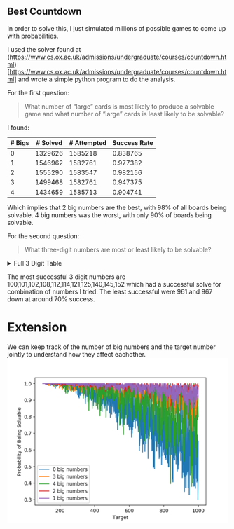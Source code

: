 ## Best Countdown
In order to solve this, I just simulated millions of possible games to come up with probabilities. 

I used the solver found at (https://www.cs.ox.ac.uk/admissions/undergraduate/courses/countdown.html)[https://www.cs.ox.ac.uk/admissions/undergraduate/courses/countdown.html] and wrote a simple python program to do the analysis.

For the first question:
> What number of “large” cards is most likely to produce a solvable game and what number of “large” cards is least likely to be solvable?

I found:

| # Bigs | # Solved | # Attempted | Success Rate |
|--------|----------|-------------|--------------|
| 0      | 1329626  | 1585218     | 0.838765     |
| 1      | 1546962  | 1582761     | 0.977382     |
| 2      | 1555290  | 1583547     | 0.982156     |
| 3      | 1499468  | 1582761     | 0.947375     |
| 4      | 1434659  | 1585713     | 0.904741     |

Which implies that 2 big numbers are the best, with 98% of all boards being solvable. 4 big numbers was the worst, with only 90% of boards being solvable.

For the second question:

> What three-digit numbers are most or least likely to be solvable?

<details>
  <summary>Full 3 Digit Table</summary>
|    target |   nSolved |   nAttempted |   success |
| ---------:|----------:|-------------:|----------:|
|       100 |      8572 |         8572 |  1        |
|       101 |      8842 |         8842 |  1        |
|       102 |      8877 |         8877 |  1        |
|       103 |      8777 |         8780 |  0.999658 |
|       104 |      8807 |         8808 |  0.999886 |
|       105 |      8790 |         8791 |  0.999886 |
|       106 |      8832 |         8833 |  0.999887 |
|       107 |      8657 |         8659 |  0.999769 |
|       108 |      8669 |         8669 |  1        |
|       109 |      8731 |         8742 |  0.998742 |
|       110 |      8753 |         8754 |  0.999886 |
|       111 |      8925 |         8926 |  0.999888 |
|       112 |      8815 |         8815 |  1        |
|       113 |      8792 |         8798 |  0.999318 |
|       114 |      8848 |         8848 |  1        |
|       115 |      8755 |         8757 |  0.999772 |
|       116 |      8723 |         8728 |  0.999427 |
|       117 |      8773 |         8777 |  0.999544 |
|       118 |      8687 |         8690 |  0.999655 |
|       119 |      8823 |         8834 |  0.998755 |
|       120 |      8599 |         8600 |  0.999884 |
|       121 |      8857 |         8857 |  1        |
|       122 |      8728 |         8736 |  0.999084 |
|       123 |      8793 |         8800 |  0.999205 |
|       124 |      8842 |         8844 |  0.999774 |
|       125 |      8764 |         8764 |  1        |
|       126 |      8771 |         8772 |  0.999886 |
|       127 |      8827 |         8829 |  0.999773 |
|       128 |      8655 |         8661 |  0.999307 |
|       129 |      8653 |         8654 |  0.999884 |
|       130 |      8717 |         8719 |  0.999771 |
|       131 |      8970 |         8981 |  0.998775 |
|       132 |      8883 |         8895 |  0.998651 |
|       133 |      8520 |         8525 |  0.999413 |
|       134 |      8791 |         8795 |  0.999545 |
|       135 |      8748 |         8753 |  0.999429 |
|       136 |      8828 |         8830 |  0.999773 |
|       137 |      8771 |         8795 |  0.997271 |
|       138 |      8759 |         8762 |  0.999658 |
|       139 |      8736 |         8745 |  0.998971 |
|       140 |      8806 |         8806 |  1        |
|       141 |      8743 |         8761 |  0.997945 |
|       142 |      8855 |         8861 |  0.999323 |
|       143 |      8728 |         8736 |  0.999084 |
|       144 |      8778 |         8779 |  0.999886 |
|       145 |      8776 |         8776 |  1        |
|       146 |      8854 |         8860 |  0.999323 |
|       147 |      8811 |         8817 |  0.999319 |
|       148 |      8865 |         8873 |  0.999098 |
|       149 |      8871 |         8883 |  0.998649 |
|       150 |      8609 |         8611 |  0.999768 |
|       151 |      8734 |         8743 |  0.998971 |
|       152 |      8870 |         8870 |  1        |
|       153 |      8698 |         8702 |  0.99954  |
|       154 |      8839 |         8847 |  0.999096 |
|       155 |      8708 |         8717 |  0.998968 |
|       156 |      8739 |         8742 |  0.999657 |
|       157 |      8720 |         8741 |  0.997598 |
|       158 |      8919 |         8936 |  0.998098 |
|       159 |      8698 |         8711 |  0.998508 |
|       160 |      8790 |         8793 |  0.999659 |
|       161 |      8747 |         8768 |  0.997605 |
|       162 |      8905 |         8914 |  0.99899  |
|       163 |      8815 |         8842 |  0.996946 |
|       164 |      8619 |         8641 |  0.997454 |
|       165 |      8689 |         8711 |  0.997474 |
|       166 |      8681 |         8715 |  0.996099 |
|       167 |      8685 |         8704 |  0.997817 |
|       168 |      8717 |         8728 |  0.99874  |
|       169 |      8768 |         8796 |  0.996817 |
|       170 |      8772 |         8781 |  0.998975 |
|       171 |      8759 |         8774 |  0.99829  |
|       172 |      8811 |         8834 |  0.997396 |
|       173 |      8859 |         8919 |  0.993273 |
|       174 |      8783 |         8789 |  0.999317 |
|       175 |      8845 |         8848 |  0.999661 |
|       176 |      8970 |         8973 |  0.999666 |
|       177 |      8775 |         8786 |  0.998748 |
|       178 |      8898 |         8921 |  0.997422 |
|       179 |      8946 |         8954 |  0.999107 |
|       180 |      8822 |         8832 |  0.998868 |
|       181 |      8828 |         8858 |  0.996613 |
|       182 |      8744 |         8771 |  0.996922 |
|       183 |      8777 |         8811 |  0.996141 |
|       184 |      8817 |         8828 |  0.998754 |
|       185 |      8646 |         8665 |  0.997807 |
|       186 |      9005 |         9022 |  0.998116 |
|       187 |      8720 |         8743 |  0.997369 |
|       188 |      8885 |         8901 |  0.998202 |
|       189 |      8744 |         8755 |  0.998744 |
|       190 |      8705 |         8729 |  0.997251 |
|       191 |      8691 |         8712 |  0.99759  |
|       192 |      8799 |         8802 |  0.999659 |
|       193 |      8749 |         8776 |  0.996923 |
|       194 |      8844 |         8868 |  0.997294 |
|       195 |      8868 |         8885 |  0.998087 |
|       196 |      8650 |         8663 |  0.998499 |
|       197 |      8765 |         8813 |  0.994554 |
|       198 |      8907 |         8919 |  0.998655 |
|       199 |      8631 |         8654 |  0.997342 |
|       200 |      8799 |         8804 |  0.999432 |
|       201 |      8859 |         8881 |  0.997523 |
|       202 |      8705 |         8768 |  0.992815 |
|       203 |      8788 |         8827 |  0.995582 |
|       204 |      8771 |         8778 |  0.999203 |
|       205 |      8745 |         8779 |  0.996127 |
|       206 |      8577 |         8610 |  0.996167 |
|       207 |      8756 |         8779 |  0.99738  |
|       208 |      8823 |         8849 |  0.997062 |
|       209 |      8680 |         8722 |  0.995185 |
|       210 |      8844 |         8857 |  0.998532 |
|       211 |      8754 |         8805 |  0.994208 |
|       212 |      8900 |         8949 |  0.994525 |
|       213 |      8765 |         8848 |  0.990619 |
|       214 |      8715 |         8805 |  0.989779 |
|       215 |      8774 |         8825 |  0.994221 |
|       216 |      8645 |         8654 |  0.99896  |
|       217 |      8805 |         8869 |  0.992784 |
|       218 |      8682 |         8785 |  0.988275 |
|       219 |      8649 |         8681 |  0.996314 |
|       220 |      8757 |         8830 |  0.991733 |
|       221 |      8855 |         8922 |  0.99249  |
|       222 |      8685 |         8718 |  0.996215 |
|       223 |      8661 |         8732 |  0.991869 |
|       224 |      8677 |         8736 |  0.993246 |
|       225 |      8800 |         8805 |  0.999432 |
|       226 |      8480 |         8500 |  0.997647 |
|       227 |      8606 |         8711 |  0.987946 |
|       228 |      8681 |         8700 |  0.997816 |
|       229 |      8696 |         8764 |  0.992241 |
|       230 |      8626 |         8699 |  0.991608 |
|       231 |      8720 |         8762 |  0.995207 |
|       232 |      8712 |         8766 |  0.99384  |
|       233 |      8519 |         8727 |  0.976166 |
|       234 |      8665 |         8699 |  0.996092 |
|       235 |      8772 |         8866 |  0.989398 |
|       236 |      8634 |         8729 |  0.989117 |
|       237 |      8770 |         8873 |  0.988392 |
|       238 |      8739 |         8783 |  0.99499  |
|       239 |      8692 |         8786 |  0.989301 |
|       240 |      8646 |         8673 |  0.996887 |
|       241 |      8649 |         8748 |  0.988683 |
|       242 |      8956 |         9027 |  0.992135 |
|       243 |      8725 |         8782 |  0.993509 |
|       244 |      8796 |         8825 |  0.996714 |
|       245 |      8842 |         8869 |  0.996956 |
|       246 |      8698 |         8719 |  0.997591 |
|       247 |      8787 |         8902 |  0.987082 |
|       248 |      8935 |         8966 |  0.996542 |
|       249 |      8610 |         8642 |  0.996297 |
|       250 |      8675 |         8684 |  0.998964 |
|       251 |      8826 |         8863 |  0.995825 |
|       252 |      8718 |         8730 |  0.998625 |
|       253 |      8801 |         8883 |  0.990769 |
|       254 |      8769 |         8836 |  0.992417 |
|       255 |      8846 |         8891 |  0.994939 |
|       256 |      8875 |         8904 |  0.996743 |
|       257 |      8556 |         8699 |  0.983561 |
|       258 |      8662 |         8720 |  0.993349 |
|       259 |      8771 |         8873 |  0.988504 |
|       260 |      8894 |         8942 |  0.994632 |
|       261 |      8560 |         8658 |  0.988681 |
|       262 |      8628 |         8783 |  0.982352 |
|       263 |      8707 |         8927 |  0.975356 |
|       264 |      8715 |         8758 |  0.99509  |
|       265 |      8803 |         8951 |  0.983466 |
|       266 |      8938 |         9055 |  0.987079 |
|       267 |      8730 |         8868 |  0.984438 |
|       268 |      8702 |         8812 |  0.987517 |
|       269 |      8695 |         8844 |  0.983152 |
|       270 |      8707 |         8746 |  0.995541 |
|       271 |      8632 |         8735 |  0.988208 |
|       272 |      9003 |         9052 |  0.994587 |
|       273 |      8670 |         8739 |  0.992104 |
|       274 |      8695 |         8779 |  0.990432 |
|       275 |      8881 |         8917 |  0.995963 |
|       276 |      8820 |         8835 |  0.998302 |
|       277 |      8506 |         8676 |  0.980406 |
|       278 |      8696 |         8812 |  0.986836 |
|       279 |      8788 |         8831 |  0.995131 |
|       280 |      8748 |         8772 |  0.997264 |
|       281 |      8627 |         8774 |  0.983246 |
|       282 |      8600 |         8685 |  0.990213 |
|       283 |      8704 |         8907 |  0.977209 |
|       284 |      8836 |         8907 |  0.992029 |
|       285 |      8707 |         8801 |  0.989319 |
|       286 |      8785 |         8855 |  0.992095 |
|       287 |      8575 |         8696 |  0.986086 |
|       288 |      8847 |         8875 |  0.996845 |
|       289 |      8608 |         8781 |  0.980298 |
|       290 |      8769 |         8810 |  0.995346 |
|       291 |      8636 |         8783 |  0.983263 |
|       292 |      8695 |         8748 |  0.993941 |
|       293 |      8655 |         8820 |  0.981293 |
|       294 |      8840 |         8853 |  0.998532 |
|       295 |      8721 |         8794 |  0.991699 |
|       296 |      8657 |         8682 |  0.99712  |
|       297 |      8794 |         8847 |  0.994009 |
|       298 |      8663 |         8760 |  0.988927 |
|       299 |      8821 |         8889 |  0.99235  |
|       300 |      8791 |         8802 |  0.99875  |
|       301 |      8504 |         8563 |  0.99311  |
|       302 |      8725 |         8849 |  0.985987 |
|       303 |      8777 |         8903 |  0.985847 |
|       304 |      8792 |         8828 |  0.995922 |
|       305 |      8794 |         8887 |  0.989535 |
|       306 |      8757 |         8777 |  0.997721 |
|       307 |      8720 |         8919 |  0.977688 |
|       308 |      8756 |         8802 |  0.994774 |
|       309 |      8604 |         8724 |  0.986245 |
|       310 |      8696 |         8750 |  0.993829 |
|       311 |      8581 |         8799 |  0.975224 |
|       312 |      8809 |         8853 |  0.99503  |
|       313 |      8760 |         8968 |  0.976806 |
|       314 |      8710 |         8896 |  0.979092 |
|       315 |      8726 |         8807 |  0.990803 |
|       316 |      8681 |         8833 |  0.982792 |
|       317 |      8748 |         8982 |  0.973948 |
|       318 |      8628 |         8790 |  0.98157  |
|       319 |      8480 |         8669 |  0.978198 |
|       320 |      8785 |         8851 |  0.992543 |
|       321 |      8714 |         8866 |  0.982856 |
|       322 |      8789 |         8903 |  0.987195 |
|       323 |      8665 |         8824 |  0.981981 |
|       324 |      8855 |         8872 |  0.998084 |
|       325 |      8740 |         8768 |  0.996807 |
|       326 |      8771 |         8888 |  0.986836 |
|       327 |      8559 |         8720 |  0.981537 |
|       328 |      8805 |         8901 |  0.989215 |
|       329 |      8694 |         8797 |  0.988291 |
|       330 |      8862 |         8961 |  0.988952 |
|       331 |      8527 |         8727 |  0.977083 |
|       332 |      8341 |         8525 |  0.978416 |
|       333 |      8674 |         8843 |  0.980889 |
|       334 |      8589 |         8808 |  0.975136 |
|       335 |      8575 |         8847 |  0.969255 |
|       336 |      8660 |         8710 |  0.994259 |
|       337 |      8580 |         8926 |  0.961237 |
|       338 |      8610 |         8835 |  0.974533 |
|       339 |      8509 |         8771 |  0.970129 |
|       340 |      8647 |         8778 |  0.985076 |
|       341 |      8574 |         8793 |  0.975094 |
|       342 |      8774 |         8848 |  0.991637 |
|       343 |      8765 |         8986 |  0.975406 |
|       344 |      8590 |         8690 |  0.988493 |
|       345 |      8567 |         8723 |  0.982116 |
|       346 |      8640 |         8876 |  0.973411 |
|       347 |      8471 |         8801 |  0.962504 |
|       348 |      8767 |         8826 |  0.993315 |
|       349 |      8635 |         8845 |  0.976258 |
|       350 |      8819 |         8845 |  0.99706  |
|       351 |      8674 |         8787 |  0.98714  |
|       352 |      8584 |         8629 |  0.994785 |
|       353 |      8479 |         8778 |  0.965938 |
|       354 |      8753 |         8838 |  0.990382 |
|       355 |      8725 |         8946 |  0.975296 |
|       356 |      8598 |         8742 |  0.983528 |
|       357 |      8698 |         8817 |  0.986503 |
|       358 |      8871 |         9056 |  0.979572 |
|       359 |      8596 |         8874 |  0.968673 |
|       360 |      8908 |         8958 |  0.994418 |
|       361 |      8351 |         8692 |  0.960769 |
|       362 |      8667 |         8943 |  0.969138 |
|       363 |      8582 |         8803 |  0.974895 |
|       364 |      8828 |         8887 |  0.993361 |
|       365 |      8551 |         8768 |  0.975251 |
|       366 |      8636 |         8802 |  0.981141 |
|       367 |      8176 |         8649 |  0.945312 |
|       368 |      8467 |         8613 |  0.983049 |
|       369 |      8590 |         8686 |  0.988948 |
|       370 |      8515 |         8663 |  0.982916 |
|       371 |      8714 |         8846 |  0.985078 |
|       372 |      8559 |         8641 |  0.99051  |
|       373 |      8558 |         8898 |  0.961789 |
|       374 |      8536 |         8712 |  0.979798 |
|       375 |      8529 |         8630 |  0.988297 |
|       376 |      8671 |         8741 |  0.991992 |
|       377 |      8623 |         8846 |  0.974791 |
|       378 |      8849 |         8901 |  0.994158 |
|       379 |      8373 |         8571 |  0.976899 |
|       380 |      8554 |         8723 |  0.980626 |
|       381 |      8636 |         8952 |  0.964701 |
|       382 |      8473 |         8851 |  0.957293 |
|       383 |      8490 |         8892 |  0.954791 |
|       384 |      8648 |         8692 |  0.994938 |
|       385 |      8610 |         8796 |  0.978854 |
|       386 |      8224 |         8667 |  0.948887 |
|       387 |      8649 |         8838 |  0.978615 |
|       388 |      8488 |         8751 |  0.969946 |
|       389 |      8368 |         8808 |  0.950045 |
|       390 |      8473 |         8582 |  0.987299 |
|       391 |      8421 |         8805 |  0.956388 |
|       392 |      8732 |         8813 |  0.990809 |
|       393 |      8588 |         8865 |  0.968754 |
|       394 |      8573 |         8893 |  0.964017 |
|       395 |      8657 |         8844 |  0.978856 |
|       396 |      8653 |         8685 |  0.996315 |
|       397 |      8725 |         8944 |  0.975514 |
|       398 |      8566 |         8791 |  0.974406 |
|       399 |      8624 |         8698 |  0.991492 |
|       400 |      8750 |         8773 |  0.997378 |
|       401 |      8540 |         8805 |  0.969903 |
|       402 |      8759 |         8884 |  0.98593  |
|       403 |      8447 |         8710 |  0.969805 |
|       404 |      8821 |         8976 |  0.982732 |
|       405 |      8700 |         8828 |  0.985501 |
|       406 |      8519 |         8636 |  0.986452 |
|       407 |      8448 |         8760 |  0.964384 |
|       408 |      8702 |         8772 |  0.99202  |
|       409 |      8210 |         8725 |  0.940974 |
|       410 |      8752 |         8889 |  0.984588 |
|       411 |      8272 |         8671 |  0.953985 |
|       412 |      8391 |         8673 |  0.967485 |
|       413 |      8567 |         8940 |  0.958277 |
|       414 |      8656 |         8944 |  0.9678   |
|       415 |      8347 |         8701 |  0.959315 |
|       416 |      8538 |         8744 |  0.976441 |
|       417 |      8355 |         8862 |  0.942789 |
|       418 |      8360 |         8760 |  0.954338 |
|       419 |      8255 |         8776 |  0.940634 |
|       420 |      8580 |         8662 |  0.990533 |
|       421 |      8403 |         8761 |  0.959137 |
|       422 |      8272 |         8782 |  0.941927 |
|       423 |      8555 |         8746 |  0.978161 |
|       424 |      8555 |         8651 |  0.988903 |
|       425 |      8581 |         8744 |  0.981359 |
|       426 |      8660 |         8800 |  0.984091 |
|       427 |      8445 |         8772 |  0.962722 |
|       428 |      8305 |         8752 |  0.948926 |
|       429 |      8464 |         8746 |  0.967757 |
|       430 |      8274 |         8588 |  0.963437 |
|       431 |      8025 |         8667 |  0.925926 |
|       432 |      8821 |         8875 |  0.993915 |
|       433 |      8019 |         8665 |  0.925447 |
|       434 |      8300 |         8714 |  0.95249  |
|       435 |      8478 |         8785 |  0.965054 |
|       436 |      8298 |         8779 |  0.94521  |
|       437 |      8175 |         8625 |  0.947826 |
|       438 |      8524 |         8746 |  0.974617 |
|       439 |      8455 |         8903 |  0.94968  |
|       440 |      8589 |         8731 |  0.983736 |
|       441 |      8514 |         8747 |  0.973362 |
|       442 |      8477 |         8770 |  0.966591 |
|       443 |      8400 |         8887 |  0.945201 |
|       444 |      8735 |         8868 |  0.985002 |
|       445 |      8453 |         8814 |  0.959042 |
|       446 |      8501 |         8807 |  0.965255 |
|       447 |      8551 |         8861 |  0.965015 |
|       448 |      8825 |         8901 |  0.991462 |
|       449 |      8212 |         8620 |  0.952668 |
|       450 |      8756 |         8788 |  0.996359 |
|       451 |      8488 |         8841 |  0.960072 |
|       452 |      8261 |         8573 |  0.963607 |
|       453 |      8434 |         8810 |  0.957321 |
|       454 |      8442 |         8769 |  0.96271  |
|       455 |      8677 |         8907 |  0.974178 |
|       456 |      8649 |         8712 |  0.992769 |
|       457 |      8101 |         8735 |  0.927418 |
|       458 |      8255 |         8699 |  0.94896  |
|       459 |      8460 |         8713 |  0.970963 |
|       460 |      8639 |         8850 |  0.976158 |
|       461 |      8194 |         8808 |  0.930291 |
|       462 |      8721 |         8835 |  0.987097 |
|       463 |      8223 |         8835 |  0.93073  |
|       464 |      8425 |         8821 |  0.955107 |
|       465 |      8483 |         8838 |  0.959833 |
|       466 |      7965 |         8725 |  0.912894 |
|       467 |      8373 |         8934 |  0.937206 |
|       468 |      8602 |         8688 |  0.990101 |
|       469 |      8243 |         8647 |  0.953279 |
|       470 |      8406 |         8719 |  0.964101 |
|       471 |      8439 |         8906 |  0.947563 |
|       472 |      8431 |         8768 |  0.961565 |
|       473 |      8367 |         8793 |  0.951552 |
|       474 |      8457 |         8714 |  0.970507 |
|       475 |      8663 |         8876 |  0.976003 |
|       476 |      8683 |         8791 |  0.987715 |
|       477 |      8480 |         8770 |  0.966933 |
|       478 |      8321 |         8864 |  0.938741 |
|       479 |      8361 |         8749 |  0.955652 |
|       480 |      8669 |         8779 |  0.98747  |
|       481 |      8417 |         8857 |  0.950322 |
|       482 |      8498 |         8946 |  0.949922 |
|       483 |      8545 |         8826 |  0.968162 |
|       484 |      8324 |         8647 |  0.962646 |
|       485 |      8394 |         8767 |  0.957454 |
|       486 |      8719 |         8949 |  0.974299 |
|       487 |      8221 |         8785 |  0.9358   |
|       488 |      8385 |         8667 |  0.967463 |
|       489 |      8234 |         8731 |  0.943076 |
|       490 |      8635 |         8771 |  0.984494 |
|       491 |      8134 |         8654 |  0.939912 |
|       492 |      8704 |         8798 |  0.989316 |
|       493 |      8292 |         8844 |  0.937585 |
|       494 |      8635 |         8923 |  0.967724 |
|       495 |      8443 |         8698 |  0.970683 |
|       496 |      8734 |         8866 |  0.985112 |
|       497 |      8565 |         8818 |  0.971309 |
|       498 |      8675 |         8842 |  0.981113 |
|       499 |      8359 |         8797 |  0.95021  |
|       500 |      8815 |         8882 |  0.992457 |
|       501 |      8478 |         8748 |  0.969136 |
|       502 |      8379 |         8731 |  0.959684 |
|       503 |      8416 |         8777 |  0.95887  |
|       504 |      8769 |         8802 |  0.996251 |
|       505 |      8295 |         8669 |  0.956858 |
|       506 |      8511 |         8758 |  0.971797 |
|       507 |      8355 |         8776 |  0.952028 |
|       508 |      8434 |         8786 |  0.959936 |
|       509 |      8190 |         8787 |  0.932059 |
|       510 |      8680 |         8851 |  0.98068  |
|       511 |      8366 |         8818 |  0.948741 |
|       512 |      8575 |         8879 |  0.965762 |
|       513 |      8348 |         8752 |  0.953839 |
|       514 |      8293 |         8884 |  0.933476 |
|       515 |      8438 |         8923 |  0.945646 |
|       516 |      8477 |         8795 |  0.963843 |
|       517 |      8325 |         8887 |  0.936762 |
|       518 |      8565 |         8970 |  0.954849 |
|       519 |      8237 |         8746 |  0.941802 |
|       520 |      8591 |         8816 |  0.974478 |
|       521 |      8262 |         8871 |  0.931349 |
|       522 |      8725 |         8991 |  0.970415 |
|       523 |      8311 |         8870 |  0.936979 |
|       524 |      8346 |         8775 |  0.951111 |
|       525 |      8595 |         8775 |  0.979487 |
|       526 |      8278 |         8835 |  0.936955 |
|       527 |      8117 |         8669 |  0.936325 |
|       528 |      8502 |         8607 |  0.987801 |
|       529 |      8330 |         8873 |  0.938803 |
|       530 |      8571 |         8985 |  0.953923 |
|       531 |      8378 |         8840 |  0.947738 |
|       532 |      8500 |         8831 |  0.962518 |
|       533 |      7868 |         8642 |  0.910437 |
|       534 |      8376 |         8925 |  0.938487 |
|       535 |      8157 |         8861 |  0.920551 |
|       536 |      8337 |         8837 |  0.94342  |
|       537 |      7943 |         8576 |  0.926189 |
|       538 |      8058 |         8852 |  0.910303 |
|       539 |      8510 |         8838 |  0.962888 |
|       540 |      8255 |         8550 |  0.965497 |
|       541 |      7892 |         8835 |  0.893265 |
|       542 |      8005 |         8830 |  0.906569 |
|       543 |      7917 |         8792 |  0.900478 |
|       544 |      8390 |         8752 |  0.958638 |
|       545 |      7963 |         8818 |  0.903039 |
|       546 |      8808 |         8972 |  0.981721 |
|       547 |      8110 |         8813 |  0.920231 |
|       548 |      8332 |         8869 |  0.939452 |
|       549 |      8442 |         8890 |  0.949606 |
|       550 |      8772 |         8871 |  0.98884  |
|       551 |      8215 |         8926 |  0.920345 |
|       552 |      8795 |         8944 |  0.983341 |
|       553 |      8435 |         8951 |  0.942353 |
|       554 |      8070 |         8862 |  0.91063  |
|       555 |      8241 |         8906 |  0.925331 |
|       556 |      8151 |         8859 |  0.920081 |
|       557 |      7730 |         8782 |  0.88021  |
|       558 |      8464 |         8810 |  0.960726 |
|       559 |      7933 |         8678 |  0.914151 |
|       560 |      8443 |         8732 |  0.966903 |
|       561 |      8359 |         8882 |  0.941117 |
|       562 |      7957 |         8751 |  0.909268 |
|       563 |      7761 |         8946 |  0.867539 |
|       564 |      8410 |         8773 |  0.958623 |
|       565 |      7954 |         8739 |  0.910173 |
|       566 |      7904 |         8882 |  0.88989  |
|       567 |      8264 |         8694 |  0.950541 |
|       568 |      8318 |         8769 |  0.948569 |
|       569 |      7974 |         8830 |  0.903058 |
|       570 |      8347 |         8703 |  0.959095 |
|       571 |      7990 |         8741 |  0.914083 |
|       572 |      8296 |         8744 |  0.948765 |
|       573 |      8245 |         8898 |  0.926613 |
|       574 |      8456 |         8697 |  0.972289 |
|       575 |      8541 |         8805 |  0.970017 |
|       576 |      8776 |         8856 |  0.990967 |
|       577 |      8176 |         8868 |  0.921967 |
|       578 |      8103 |         8865 |  0.914044 |
|       579 |      8181 |         8772 |  0.932627 |
|       580 |      8606 |         9022 |  0.95389  |
|       581 |      8261 |         8841 |  0.934397 |
|       582 |      8212 |         8772 |  0.936161 |
|       583 |      8030 |         8852 |  0.90714  |
|       584 |      8324 |         8689 |  0.957993 |
|       585 |      8461 |         8882 |  0.952601 |
|       586 |      7818 |         8666 |  0.902146 |
|       587 |      7819 |         8845 |  0.884002 |
|       588 |      8799 |         9023 |  0.975175 |
|       589 |      7846 |         8802 |  0.891388 |
|       590 |      8499 |         8874 |  0.957742 |
|       591 |      8236 |         8938 |  0.921459 |
|       592 |      8244 |         8680 |  0.94977  |
|       593 |      8062 |         8899 |  0.905944 |
|       594 |      8681 |         8886 |  0.97693  |
|       595 |      8320 |         8672 |  0.95941  |
|       596 |      8449 |         8882 |  0.95125  |
|       597 |      8219 |         8866 |  0.927025 |
|       598 |      8449 |         8834 |  0.956418 |
|       599 |      8178 |         8851 |  0.923963 |
|       600 |      8792 |         8819 |  0.996938 |
|       601 |      8044 |         8774 |  0.9168   |
|       602 |      8304 |         8615 |  0.9639   |
|       603 |      8426 |         8831 |  0.954139 |
|       604 |      8342 |         8851 |  0.942492 |
|       605 |      8314 |         8782 |  0.946709 |
|       606 |      8521 |         8976 |  0.949309 |
|       607 |      8006 |         8963 |  0.893228 |
|       608 |      8511 |         8950 |  0.95095  |
|       609 |      8379 |         8989 |  0.932139 |
|       610 |      8149 |         8664 |  0.940559 |
|       611 |      7985 |         8829 |  0.904406 |
|       612 |      8563 |         8750 |  0.978629 |
|       613 |      7745 |         8715 |  0.888698 |
|       614 |      7879 |         8913 |  0.88399  |
|       615 |      8245 |         8714 |  0.946179 |
|       616 |      8561 |         8863 |  0.965926 |
|       617 |      7819 |         8955 |  0.873143 |
|       618 |      8164 |         8737 |  0.934417 |
|       619 |      7734 |         8722 |  0.886723 |
|       620 |      8143 |         8644 |  0.942041 |
|       621 |      8287 |         8738 |  0.948386 |
|       622 |      7739 |         8549 |  0.905252 |
|       623 |      8293 |         8912 |  0.930543 |
|       624 |      8648 |         8745 |  0.988908 |
|       625 |      8462 |         8820 |  0.95941  |
|       626 |      8261 |         8846 |  0.933868 |
|       627 |      8082 |         8698 |  0.929179 |
|       628 |      8049 |         8601 |  0.935821 |
|       629 |      8333 |         8916 |  0.934612 |
|       630 |      8605 |         8810 |  0.976731 |
|       631 |      7665 |         8580 |  0.893357 |
|       632 |      8251 |         8747 |  0.943295 |
|       633 |      7947 |         8895 |  0.893423 |
|       634 |      7654 |         8650 |  0.884855 |
|       635 |      8153 |         8923 |  0.913706 |
|       636 |      8361 |         8938 |  0.935444 |
|       637 |      8034 |         8669 |  0.92675  |
|       638 |      7928 |         8750 |  0.906057 |
|       639 |      7928 |         8597 |  0.922182 |
|       640 |      8230 |         8737 |  0.941971 |
|       641 |      7684 |         8816 |  0.871597 |
|       642 |      8239 |         8965 |  0.919018 |
|       643 |      7531 |         8767 |  0.859017 |
|       644 |      8477 |         8981 |  0.943882 |
|       645 |      8033 |         8840 |  0.90871  |
|       646 |      7988 |         8775 |  0.910313 |
|       647 |      7797 |         8718 |  0.894357 |
|       648 |      8662 |         8762 |  0.988587 |
|       649 |      8116 |         8918 |  0.91007  |
|       650 |      8702 |         8868 |  0.981281 |
|       651 |      8383 |         9013 |  0.930101 |
|       652 |      8073 |         8709 |  0.926972 |
|       653 |      7769 |         8836 |  0.879244 |
|       654 |      7999 |         8656 |  0.924099 |
|       655 |      7744 |         8885 |  0.871581 |
|       656 |      8274 |         8786 |  0.941725 |
|       657 |      8169 |         8878 |  0.92014  |
|       658 |      8151 |         8679 |  0.939163 |
|       659 |      7219 |         8680 |  0.831682 |
|       660 |      8401 |         8826 |  0.951847 |
|       661 |      7337 |         8824 |  0.831482 |
|       662 |      7508 |         8808 |  0.852407 |
|       663 |      7925 |         8791 |  0.90149  |
|       664 |      7955 |         8724 |  0.911852 |
|       665 |      7979 |         8708 |  0.916284 |
|       666 |      8253 |         8833 |  0.934337 |
|       667 |      7565 |         8795 |  0.860148 |
|       668 |      7746 |         8720 |  0.888303 |
|       669 |      7608 |         8639 |  0.880657 |
|       670 |      8215 |         8769 |  0.936823 |
|       671 |      7982 |         8718 |  0.915577 |
|       672 |      8499 |         8686 |  0.978471 |
|       673 |      7961 |         8822 |  0.902403 |
|       674 |      7987 |         8831 |  0.904428 |
|       675 |      8563 |         8812 |  0.971743 |
|       676 |      8182 |         8679 |  0.942735 |
|       677 |      7753 |         8721 |  0.889004 |
|       678 |      7872 |         8728 |  0.901925 |
|       679 |      8152 |         8811 |  0.925207 |
|       680 |      8462 |         8852 |  0.955942 |
|       681 |      7688 |         8785 |  0.875128 |
|       682 |      7772 |         8717 |  0.891591 |
|       683 |      7286 |         8838 |  0.824395 |
|       684 |      8312 |         8858 |  0.938361 |
|       685 |      7663 |         8747 |  0.876072 |
|       686 |      8102 |         8756 |  0.925308 |
|       687 |      7537 |         8786 |  0.857842 |
|       688 |      8088 |         8769 |  0.92234  |
|       689 |      7544 |         8963 |  0.841682 |
|       690 |      8345 |         8776 |  0.950889 |
|       691 |      7114 |         8814 |  0.807125 |
|       692 |      7962 |         8838 |  0.900883 |
|       693 |      8580 |         8972 |  0.956309 |
|       694 |      7953 |         8820 |  0.901701 |
|       695 |      7696 |         8809 |  0.873652 |
|       696 |      8516 |         8863 |  0.960848 |
|       697 |      7777 |         8588 |  0.905566 |
|       698 |      8069 |         8847 |  0.912061 |
|       699 |      8174 |         8912 |  0.91719  |
|       700 |      8790 |         8906 |  0.986975 |
|       701 |      7956 |         8889 |  0.895039 |
|       702 |      8539 |         8763 |  0.974438 |
|       703 |      7838 |         8723 |  0.898544 |
|       704 |      8562 |         8909 |  0.961051 |
|       705 |      8237 |         8895 |  0.926026 |
|       706 |      7804 |         8830 |  0.883805 |
|       707 |      7730 |         8728 |  0.885655 |
|       708 |      8339 |         8913 |  0.9356   |
|       709 |      7486 |         8812 |  0.849523 |
|       710 |      8026 |         8767 |  0.915478 |
|       711 |      7707 |         8715 |  0.884337 |
|       712 |      7991 |         8809 |  0.90714  |
|       713 |      7385 |         8857 |  0.833804 |
|       714 |      8418 |         8823 |  0.954097 |
|       715 |      7752 |         8868 |  0.874154 |
|       716 |      7738 |         8706 |  0.888812 |
|       717 |      7433 |         8839 |  0.840932 |
|       718 |      7596 |         8752 |  0.867916 |
|       719 |      7893 |         8907 |  0.886157 |
|       720 |      8509 |         8686 |  0.979622 |
|       721 |      8141 |         8712 |  0.934458 |
|       722 |      7987 |         8901 |  0.897315 |
|       723 |      7977 |         8824 |  0.904012 |
|       724 |      8113 |         8796 |  0.922351 |
|       725 |      8173 |         8709 |  0.938454 |
|       726 |      8413 |         8701 |  0.9669   |
|       727 |      7944 |         8892 |  0.893387 |
|       728 |      8635 |         8931 |  0.966857 |
|       729 |      8267 |         8796 |  0.939859 |
|       730 |      8486 |         9003 |  0.942575 |
|       731 |      7455 |         8673 |  0.859564 |
|       732 |      8029 |         8809 |  0.911454 |
|       733 |      7268 |         8769 |  0.828829 |
|       734 |      7504 |         8775 |  0.855157 |
|       735 |      8188 |         8802 |  0.930243 |
|       736 |      7957 |         8704 |  0.914177 |
|       737 |      7405 |         8841 |  0.837575 |
|       738 |      7953 |         8710 |  0.913088 |
|       739 |      7013 |         8837 |  0.793595 |
|       740 |      8009 |         8738 |  0.916571 |
|       741 |      7702 |         8687 |  0.886612 |
|       742 |      8041 |         8783 |  0.915519 |
|       743 |      7130 |         8851 |  0.805559 |
|       744 |      8488 |         8824 |  0.961922 |
|       745 |      7634 |         8806 |  0.866909 |
|       746 |      7757 |         8815 |  0.879977 |
|       747 |      8102 |         8819 |  0.918698 |
|       748 |      8376 |         8953 |  0.935552 |
|       749 |      8076 |         8866 |  0.910896 |
|       750 |      8561 |         8763 |  0.976949 |
|       751 |      7719 |         8749 |  0.882272 |
|       752 |      8255 |         8701 |  0.948742 |
|       753 |      7757 |         8735 |  0.888037 |
|       754 |      7978 |         8690 |  0.918067 |
|       755 |      7719 |         8642 |  0.893196 |
|       756 |      8691 |         8872 |  0.979599 |
|       757 |      7526 |         8706 |  0.864461 |
|       758 |      7492 |         8676 |  0.863532 |
|       759 |      7750 |         8808 |  0.879882 |
|       760 |      8266 |         8777 |  0.94178  |
|       761 |      7262 |         8825 |  0.82289  |
|       762 |      7963 |         8905 |  0.894217 |
|       763 |      7508 |         8817 |  0.851537 |
|       764 |      7645 |         8816 |  0.867173 |
|       765 |      7947 |         8625 |  0.921391 |
|       766 |      7469 |         8837 |  0.845196 |
|       767 |      7204 |         8792 |  0.819381 |
|       768 |      8308 |         8752 |  0.949269 |
|       769 |      7224 |         8871 |  0.814339 |
|       770 |      8341 |         8736 |  0.954785 |
|       771 |      7509 |         8752 |  0.857975 |
|       772 |      7533 |         8821 |  0.853985 |
|       773 |      7407 |         8807 |  0.841036 |
|       774 |      8245 |         8689 |  0.948901 |
|       775 |      8185 |         8807 |  0.929374 |
|       776 |      8058 |         8770 |  0.918814 |
|       777 |      7812 |         8824 |  0.885313 |
|       778 |      7202 |         8862 |  0.812683 |
|       779 |      7290 |         8848 |  0.823915 |
|       780 |      8314 |         8743 |  0.950932 |
|       781 |      7482 |         8720 |  0.858028 |
|       782 |      7510 |         8764 |  0.856915 |
|       783 |      7584 |         8728 |  0.868928 |
|       784 |      8061 |         8653 |  0.931584 |
|       785 |      7220 |         8868 |  0.814163 |
|       786 |      7473 |         8728 |  0.85621  |
|       787 |      6726 |         8858 |  0.759314 |
|       788 |      7534 |         8981 |  0.838882 |
|       789 |      7258 |         8775 |  0.827123 |
|       790 |      7978 |         8791 |  0.907519 |
|       791 |      7523 |         8868 |  0.848331 |
|       792 |      8568 |         8886 |  0.964213 |
|       793 |      7570 |         8920 |  0.848655 |
|       794 |      7596 |         8915 |  0.852047 |
|       795 |      8033 |         8936 |  0.898948 |
|       796 |      7787 |         8898 |  0.87514  |
|       797 |      7597 |         8804 |  0.862903 |
|       798 |      8393 |         8883 |  0.944838 |
|       799 |      7659 |         8796 |  0.870737 |
|       800 |      8777 |         8900 |  0.98618  |
|       801 |      8135 |         8921 |  0.911893 |
|       802 |      7630 |         8713 |  0.875703 |
|       803 |      8084 |         8967 |  0.901528 |
|       804 |      8109 |         8856 |  0.91565  |
|       805 |      7622 |         8720 |  0.874083 |
|       806 |      7669 |         8815 |  0.869994 |
|       807 |      7251 |         8772 |  0.826607 |
|       808 |      7999 |         8833 |  0.905581 |
|       809 |      6845 |         8733 |  0.783809 |
|       810 |      8330 |         8661 |  0.961783 |
|       811 |      6805 |         8883 |  0.76607  |
|       812 |      8016 |         8899 |  0.900775 |
|       813 |      6912 |         8767 |  0.788411 |
|       814 |      7429 |         8707 |  0.853222 |
|       815 |      7092 |         8726 |  0.812744 |
|       816 |      8253 |         8746 |  0.943631 |
|       817 |      6923 |         8935 |  0.774818 |
|       818 |      6972 |         8814 |  0.791014 |
|       819 |      7760 |         8650 |  0.89711  |
|       820 |      7879 |         8904 |  0.884883 |
|       821 |      6938 |         8747 |  0.793186 |
|       822 |      7082 |         8681 |  0.815805 |
|       823 |      7187 |         8908 |  0.806803 |
|       824 |      7861 |         8723 |  0.901181 |
|       825 |      8356 |         8837 |  0.94557  |
|       826 |      7758 |         8655 |  0.89636  |
|       827 |      6948 |         8594 |  0.808471 |
|       828 |      8108 |         8792 |  0.922202 |
|       829 |      6958 |         8896 |  0.782149 |
|       830 |      7648 |         8844 |  0.864767 |
|       831 |      7103 |         8746 |  0.812143 |
|       832 |      8139 |         8947 |  0.90969  |
|       833 |      7635 |         8801 |  0.867515 |
|       834 |      7764 |         8878 |  0.874521 |
|       835 |      6996 |         8720 |  0.802294 |
|       836 |      7718 |         8953 |  0.862057 |
|       837 |      7640 |         8877 |  0.860651 |
|       838 |      7165 |         8908 |  0.804333 |
|       839 |      6613 |         8785 |  0.75276  |
|       840 |      8414 |         8811 |  0.954943 |
|       841 |      6925 |         8809 |  0.786128 |
|       842 |      7246 |         8817 |  0.821821 |
|       843 |      7307 |         8925 |  0.818711 |
|       844 |      7329 |         8893 |  0.824131 |
|       845 |      7277 |         8740 |  0.832609 |
|       846 |      8139 |         8859 |  0.918727 |
|       847 |      7850 |         8809 |  0.891134 |
|       848 |      8116 |         8904 |  0.9115   |
|       849 |      7409 |         8854 |  0.836797 |
|       850 |      8480 |         8842 |  0.959059 |
|       851 |      7153 |         8881 |  0.805427 |
|       852 |      7956 |         8644 |  0.920407 |
|       853 |      6868 |         8726 |  0.787073 |
|       854 |      7543 |         8753 |  0.861762 |
|       855 |      8119 |         8981 |  0.90402  |
|       856 |      7625 |         8923 |  0.854533 |
|       857 |      6533 |         8849 |  0.738276 |
|       858 |      7998 |         8863 |  0.902403 |
|       859 |      6930 |         8680 |  0.798387 |
|       860 |      7518 |         8793 |  0.854998 |
|       861 |      7271 |         8869 |  0.819822 |
|       862 |      6537 |         8909 |  0.733752 |
|       863 |      6509 |         8867 |  0.73407  |
|       864 |      8314 |         8891 |  0.935103 |
|       865 |      7020 |         8737 |  0.803479 |
|       866 |      6659 |         8664 |  0.768583 |
|       867 |      7363 |         8913 |  0.826097 |
|       868 |      7598 |         8808 |  0.862625 |
|       869 |      7011 |         8727 |  0.803369 |
|       870 |      8110 |         8869 |  0.914421 |
|       871 |      7396 |         8957 |  0.825723 |
|       872 |      7693 |         8976 |  0.857063 |
|       873 |      7756 |         8782 |  0.88317  |
|       874 |      7549 |         8674 |  0.870302 |
|       875 |      8177 |         8771 |  0.932277 |
|       876 |      8153 |         8791 |  0.927426 |
|       877 |      7208 |         8776 |  0.821331 |
|       878 |      6804 |         8734 |  0.779025 |
|       879 |      7401 |         8911 |  0.830547 |
|       880 |      8119 |         8853 |  0.91709  |
|       881 |      6897 |         8775 |  0.785983 |
|       882 |      8468 |         8913 |  0.950073 |
|       883 |      7075 |         8869 |  0.797722 |
|       884 |      7575 |         8854 |  0.855546 |
|       885 |      7659 |         8796 |  0.870737 |
|       886 |      6703 |         8751 |  0.76597  |
|       887 |      6779 |         9040 |  0.749889 |
|       888 |      7901 |         8755 |  0.902456 |
|       889 |      6892 |         8614 |  0.800093 |
|       890 |      7805 |         8871 |  0.879833 |
|       891 |      7742 |         8824 |  0.87738  |
|       892 |      7296 |         8756 |  0.833257 |
|       893 |      7155 |         8803 |  0.812791 |
|       894 |      7567 |         8713 |  0.868472 |
|       895 |      7368 |         8678 |  0.849044 |
|       896 |      8463 |         8913 |  0.949512 |
|       897 |      7900 |         8811 |  0.896607 |
|       898 |      7693 |         8913 |  0.863121 |
|       899 |      7717 |         8771 |  0.879831 |
|       900 |      8621 |         8716 |  0.989101 |
|       901 |      7777 |         8886 |  0.875197 |
|       902 |      8026 |         8906 |  0.90119  |
|       903 |      7847 |         8677 |  0.904345 |
|       904 |      7911 |         8773 |  0.901744 |
|       905 |      7431 |         8890 |  0.835883 |
|       906 |      7651 |         8769 |  0.872505 |
|       907 |      6913 |         8832 |  0.782722 |
|       908 |      7206 |         8769 |  0.821758 |
|       909 |      7394 |         8768 |  0.843294 |
|       910 |      7952 |         8831 |  0.900464 |
|       911 |      6504 |         8875 |  0.732845 |
|       912 |      8039 |         8747 |  0.919058 |
|       913 |      6572 |         8720 |  0.75367  |
|       914 |      6418 |         8798 |  0.729484 |
|       915 |      7123 |         8629 |  0.825472 |
|       916 |      6754 |         8795 |  0.767936 |
|       917 |      6884 |         8672 |  0.793819 |
|       918 |      8114 |         8761 |  0.92615  |
|       919 |      6510 |         8816 |  0.73843  |
|       920 |      8140 |         8915 |  0.913068 |
|       921 |      6848 |         8649 |  0.791768 |
|       922 |      6685 |         8778 |  0.761563 |
|       923 |      7333 |         8867 |  0.826999 |
|       924 |      8608 |         9093 |  0.946662 |
|       925 |      7854 |         8728 |  0.899863 |
|       926 |      6810 |         8797 |  0.774128 |
|       927 |      7672 |         8774 |  0.874402 |
|       928 |      7571 |         8842 |  0.856254 |
|       929 |      6912 |         8844 |  0.781547 |
|       930 |      7934 |         8754 |  0.906329 |
|       931 |      7295 |         8625 |  0.845797 |
|       932 |      7087 |         8862 |  0.799707 |
|       933 |      7018 |         8875 |  0.790761 |
|       934 |      7047 |         8843 |  0.796902 |
|       935 |      7524 |         8746 |  0.860279 |
|       936 |      8674 |         8963 |  0.967756 |
|       937 |      6889 |         8732 |  0.788937 |
|       938 |      7565 |         8618 |  0.877814 |
|       939 |      7242 |         8893 |  0.814348 |
|       940 |      8039 |         8914 |  0.90184  |
|       941 |      6861 |         8930 |  0.768309 |
|       942 |      7611 |         8823 |  0.862632 |
|       943 |      6879 |         8919 |  0.771275 |
|       944 |      7611 |         8799 |  0.864985 |
|       945 |      7981 |         8886 |  0.898154 |
|       946 |      7317 |         8805 |  0.831005 |
|       947 |      6717 |         8786 |  0.764512 |
|       948 |      7812 |         8712 |  0.896694 |
|       949 |      7318 |         8827 |  0.829047 |
|       950 |      8362 |         8840 |  0.945928 |
|       951 |      6844 |         8732 |  0.783784 |
|       952 |      8074 |         8789 |  0.918648 |
|       953 |      6793 |         8818 |  0.770356 |
|       954 |      7883 |         8785 |  0.897325 |
|       955 |      6586 |         8801 |  0.748324 |
|       956 |      6723 |         8803 |  0.763717 |
|       957 |      7093 |         8706 |  0.814725 |
|       958 |      6849 |         8747 |  0.783011 |
|       959 |      6671 |         8719 |  0.765111 |
|       960 |      8282 |         8905 |  0.930039 |
|       961 |      6152 |         8747 |  0.703327 |
|       962 |      7015 |         8757 |  0.801073 |
|       963 |      7079 |         8749 |  0.809121 |
|       964 |      6717 |         8765 |  0.766343 |
|       965 |      6596 |         8682 |  0.759733 |
|       966 |      7669 |         8875 |  0.864113 |
|       967 |      6255 |         8891 |  0.70352  |
|       968 |      7631 |         8829 |  0.864311 |
|       969 |      7112 |         8877 |  0.801172 |
|       970 |      7756 |         8969 |  0.864756 |
|       971 |      6648 |         8796 |  0.755798 |
|       972 |      8071 |         8839 |  0.913112 |
|       973 |      7247 |         8738 |  0.829366 |
|       974 |      7118 |         8975 |  0.793092 |
|       975 |      8162 |         8721 |  0.935902 |
|       976 |      7740 |         8869 |  0.872703 |
|       977 |      6650 |         8698 |  0.764544 |
|       978 |      7095 |         8933 |  0.794246 |
|       979 |      6909 |         8829 |  0.782535 |
|       980 |      8004 |         8762 |  0.91349  |
|       981 |      7184 |         8910 |  0.806285 |
|       982 |      6416 |         8555 |  0.749971 |
|       983 |      6458 |         8892 |  0.726271 |
|       984 |      8014 |         8952 |  0.895219 |
|       985 |      6540 |         8724 |  0.749656 |
|       986 |      6888 |         8748 |  0.78738  |
|       987 |      7287 |         8876 |  0.820978 |
|       988 |      7504 |         8761 |  0.856523 |
|       989 |      6396 |         8806 |  0.726323 |
|       990 |      8001 |         8656 |  0.92433  |
|       991 |      6592 |         8737 |  0.754492 |
|       992 |      7841 |         8917 |  0.879332 |
|       993 |      7013 |         8883 |  0.789486 |
|       994 |      7700 |         8745 |  0.880503 |
|       995 |      6846 |         8721 |  0.785002 |
|       996 |      7851 |         8741 |  0.898181 |
|       997 |      7010 |         8837 |  0.793256 |
|       998 |      7056 |         8630 |  0.817613 |
|       999 |      7595 |         8696 |  0.87339  |
</details>

The most successful 3 digit numbers are 100,101,102,108,112,114,121,125,140,145,152 which had a successful solve for combination of numbers I tried. The least successful were 961 and 967 down at around 70% success.

# Extension
We can keep track of the number of big numbers and the target number jointly to understand how they affect eachother. 
![Target vs Number of Big Numbers](joint.png)

